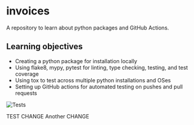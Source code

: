 # invoices

A repository to learn about python packages and GitHub Actions.

## Learning objectives

- Creating a python package for installation locally
- Using flake8, mypy, pytest for linting, type checking, testing, and test coverage
- Using tox to test across multiple python installations and OSes
- Setting up GitHub actions for automated testing on pushes and pull requests

![Tests](https://github.com/adtok/invoices/actions/workflows/tests.yml/badge.svg)

TEST CHANGE
Another CHANGE
